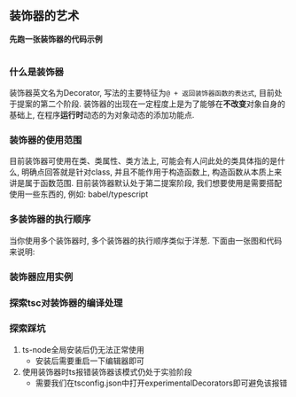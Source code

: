## 装饰器的艺术

**先跑一张装饰器的代码示例**
```ts
```

### 什么是装饰器
装饰器英文名为Decorator, 写法的主要特征为```@ + 返回装饰器函数的表达式```, 目前处于提案的第二个阶段. 装饰器的出现在一定程度上是为了能够在**不改变**对象自身的基础上, 在程序**运行时**动态的为对象动态的添加功能点.

### 装饰器的使用范围
目前装饰器可使用在类、类属性、类方法上, 可能会有人问此处的类具体指的是什么, 明确点回答就是针对class, 并且不能作用于构造函数上, 构造函数从本质上来讲是属于函数范围.
目前装饰器默认处于第二提案阶段, 我们想要使用是需要搭配使用一些东西的, 例如: babel/typescript

### 多装饰器的执行顺序
当你使用多个装饰器时, 多个装饰器的执行顺序类似于洋葱. 下面由一张图和代码来说明:


### 装饰器应用实例

### 探索tsc对装饰器的编译处理

### 探索踩坑

1. ts-node全局安装后仍无法正常使用
    - 安装后需要重启一下编辑器即可
2. 使用装饰器时ts报错装饰器该模式仍处于实验阶段
    - 需要我们在tsconfig.json中打开experimentalDecorators即可避免该报错